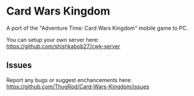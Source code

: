 # Card Wars Kingdom
A port of the "Adventure Time: Card Wars Kingdom" mobile game to PC.

You can setup your own server here: https://github.com/shishkabob27/cwk-server

## Issues
Report any bugs or suggest enchancements here: https://github.com/ThugRod/Card-Wars-Kingdom/issues
